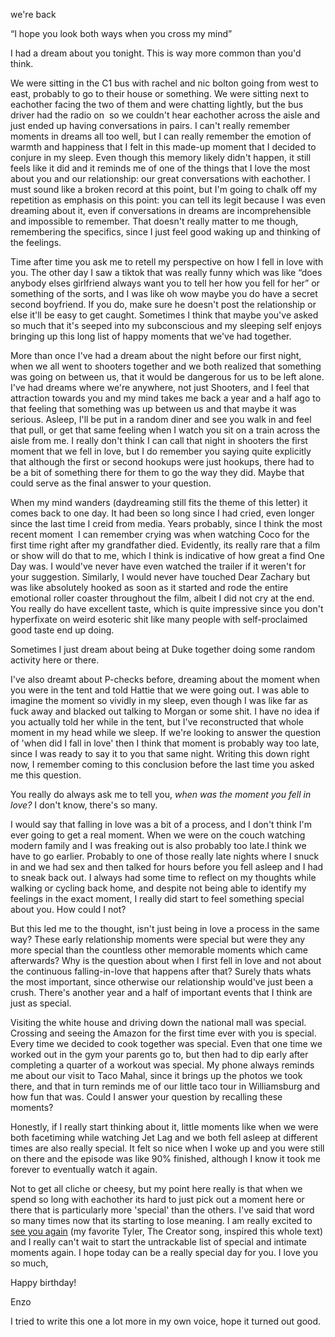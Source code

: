 we're back

“I hope you look both ways when you cross my mind”
 

I had a dream about you tonight. This is way more common than you'd think. 

We were sitting in the C1 bus with rachel and nic bolton going from west to east, probably to go to their house or something. We were sitting next to eachother facing the two of them and were chatting lightly, but the bus driver had the radio on  so we couldn't hear eachother across the aisle and just ended up having conversations in pairs. I can't really remember moments in dreams all too well, but I can really remember the emotion of warmth and happiness that I felt in this made-up moment that I decided to conjure in my sleep. Even though this memory likely didn't happen, it still feels like it did and it reminds me of one of the things that I love the most about you and our relationship: our great conversations with eachother. I must sound like a broken record at this point, but I'm going to chalk off my repetition as emphasis on this point: you can tell its legit because I was even dreaming about it, even if conversations in dreams are incomprehensible and impossible to remember. That doesn't really matter to me though, remembering the specifics, since I just feel good waking up and thinking of the feelings.

Time after time you ask me to retell my perspective on how I fell in love with you. The other day I saw a tiktok that was really funny which was like “does anybody elses girlfriend always want you to tell her how you fell for her” or something of the sorts, and I was like oh wow maybe you do have a secret second boyfriend. If you do, make sure he doesn't post the relationship or else it'll be easy to get caught. Sometimes I think that maybe you've asked so much that it's seeped into my subconscious and my sleeping self enjoys bringing up this long list of happy moments that we've had together. 

More than once I've had a dream about the night before our first night, when we all went to shooters together and we both realized that something was going on between us, that it would be dangerous for us to be left alone. I've had dreams where we're anywhere, not just Shooters, and I feel that attraction towards you and my mind takes me back a year and a half ago to that feeling that something was up between us and that maybe it was serious. Asleep, I'll be put in a random diner and see you walk in and feel that pull, or get that same feeling when I watch you sit on a train across the aisle from me. I really don't think I can call that night in shooters the first moment that we fell in love, but I do remember you saying quite explicitly that although the first or second hookups were just hookups, there had to be a bit of something there for them to go the way they did. Maybe that could serve as the final answer to your question.

When my mind wanders (daydreaming still fits the theme of this letter) it comes back to one day. It had been so long since I had cried, even longer since the last time I creid from media. Years probably, since I think the most recent moment  I can remember crying was when watching Coco for the first time right after my grandfather died. Evidently, its really rare that a film or show will do that to me, which I think is indicative of how great a find One Day was. I would've never have even watched the trailer if it weren't for your suggestion. Similarly, I would never have touched Dear Zachary but was like absolutely hooked as soon as it started and rode the entire emotional roller coaster throughout the film, albeit I did not cry at the end. You really do have excellent taste, which is quite impressive since you don't hyperfixate on weird esoteric shit like many people with self-proclaimed good taste end up doing.

Sometimes I just dream about being at Duke together doing some random activity here or there.

I've also dreamt about P-checks before, dreaming about the moment when you were in the tent and told Hattie that we were going out. I was able to imagine the moment so vividly in my sleep, even though I was like far as fuck away and blacked out talking to Morgan or some shit. I have no idea if you actually told her while in the tent, but I've reconstructed that whole moment in my head while we sleep. If we're looking to answer the question of 'when did I fall in love' then I think that moment is probably way too late, since I was ready to say it to you that same night. Writing this down right now, I remember coming to this conclusion before the last time you asked me this question.

You really do always ask me to tell you, _when was the moment you fell in love?_ I don't know, there's so many.

I would say that falling in love was a bit of a process, and I don't think I'm ever going to get a real moment. When we were on the couch watching modern family and I was freaking out is also probably too late.I think we have to go earlier. Probably to one of those really late nights where I snuck in and we had sex and then talked for hours before you fell asleep and I had to sneak back out. I always had some time to reflect on my thoughts while walking or cycling back home, and despite not being able to identify my feelings in the exact moment, I really did start to feel something special about you. How could I not?

But this led me to the thought, isn't just being in love a process in the same way? These early relationship moments were special but were they any more special than the countless other memorable moments which came afterwards? Why is the question about when I first fell in love and not about the continuous falling-in-love that happens after that? Surely thats whats the most important, since otherwise our relationship would've just been a crush. There's another year and a half of important events that I think are just as special.

Visiting the white house and driving down the national mall was special. Crossing and seeing the Amazon for the first time ever with you is special. Every time we decided to cook together was special. Even that one time we worked out in the gym your parents go to, but then had to dip early after completing a quarter of a workout was special. My phone always reminds me about our visit to Taco Mahal, since it brings up the photos we took there, and that in turn reminds me of our little taco tour in Williamsburg and how fun that was. Could I answer your question by recalling these moments?

Honestly, if I really start thinking about it, little moments like when we were both facetiming while watching Jet Lag and we both fell asleep at different times are also really special. It felt so nice when I woke up and you were still on there and the episode was like 90% finished, although I know it took me forever to eventually watch it again. 

Not to get all cliche or cheesy, but my point here really is that when we spend so long with eachother its hard to just pick out a moment here or there that is particularly more 'special' than the others. I've said that word so many times now that its starting to lose meaning. I am really excited to [see you again](https://open.spotify.com/track/7KA4W4McWYRpgf0fWsJZWB?si=113798e493a440df) (my favorite Tyler, The Creator song, inspired this whole text) and I really can't wait to start the untrackable list of special and intimate moments again. I hope today can be a really special day for you. I love you so much,

Happy birthday!

Enzo


I tried to write this one a lot more in my own voice, hope it turned out good.

